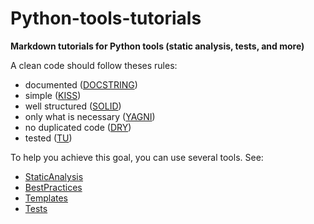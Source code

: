 # Python-tools-tutorials

**Markdown tutorials for Python tools (static analysis, tests, and more)**

A clean code should follow theses rules:

- documented ([DOCSTRING](https://www.python.org/dev/peps/pep-0257/))
- simple ([KISS](https://en.wikipedia.org/wiki/KISS_principle))
- well structured ([SOLID](https://en.wikipedia.org/wiki/SOLID))
- only what is necessary ([YAGNI](https://en.wikipedia.org/wiki/You_aren%27t_gonna_need_it))
- no duplicated code ([DRY](https://en.wikipedia.org/wiki/Don%27t_repeat_yourself))
- tested ([TU](https://en.wikipedia.org/wiki/Unit_testing))

To help you achieve this goal, you can use several tools. See:

- [StaticAnalysis](StaticAnalysis/README.md)
- [BestPractices](BestPractices/README.md)
- [Templates](Templates/README.md)
- [Tests](Tests/README.md)
